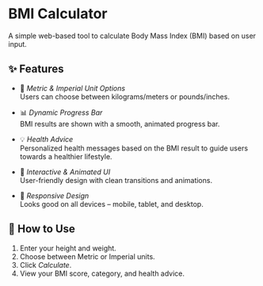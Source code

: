 
# BMI Calculator

A simple web-based tool to calculate Body Mass Index (BMI) based on user input.

## ✨ Features

- 🔁 *Metric & Imperial Unit Options*  
  Users can choose between kilograms/meters or pounds/inches.

- 📊 *Dynamic Progress Bar*  
  BMI results are shown with a smooth, animated progress bar.

- 💡 *Health Advice*  
  Personalized health messages based on the BMI result to guide users towards a healthier lifestyle.

- 🧠 *Interactive & Animated UI*  
  User-friendly design with clean transitions and animations.

- 📱 *Responsive Design*  
  Looks good on all devices – mobile, tablet, and desktop.

## 🚀 How to Use

1. Enter your height and weight.
2. Choose between Metric or Imperial units.
3. Click *Calculate*.
4. View your BMI score, category, and health advice.